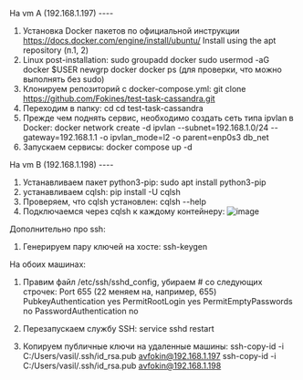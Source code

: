 На vm A (192.168.1.197) ----
1. Установка Docker пакетов по официальной инструкции https://docs.docker.com/engine/install/ubuntu/ Install using the apt repository (п.1, 2)
2. Linux post-installation:
     sudo groupadd docker
     sudo usermod -aG docker $USER
     newgrp docker
     docker ps (для проверки, что можно выполнять без sudo)
3. Клонируем репозиторий с docker-compose.yml: git clone https://github.com/Fokines/test-task-cassandra.git
4. Переходим в папку: cd cd test-task-cassandra
5. Прежде чем поднять сервис, необходимо создать сеть типа ipvlan в Docker:
     docker network create -d ipvlan --subnet=192.168.1.0/24 --gateway=192.168.1.1 -o ipvlan_mode=l2 -o parent=enp0s3 db_net
6. Запускаем сервисы: docker compose up -d

На vm B (192.168.1.198) ----
1. Устанавливаем пакет python3-pip: sudo apt install python3-pip
2. устанавливаем cqlsh: pip install -U cqlsh
3. Проверяем, что cqlsh установлен: cqlsh --help
4. Подключаемся через cqlsh к каждому контейнеру:
   ![image](https://github.com/user-attachments/assets/6d12e24a-ca3e-4298-b186-3aae77da8a2d)

Дополнительно про ssh:
1. Генерируем пару ключей на хосте: ssh-keygen

На обоих машинах:
1. Правим файл /etc/ssh/sshd_config, убираем # со следующих строчек:
    Port 655 (22 меняем на, например, 655)
    PubkeyAuthentication yes
    PermitRootLogin yes
    PermitEmptyPasswords no
    PasswordAuthentication no

2. Перезапускаем службу SSH: service sshd restart
3. Копируем публичные ключи на удаленные машины:
    ssh-copy-id -i C:/Users/vasil/.ssh/id_rsa.pub avfokin@192.168.1.197
    ssh-copy-id -i C:/Users/vasil/.ssh/id_rsa.pub avfokin@192.168.1.198
